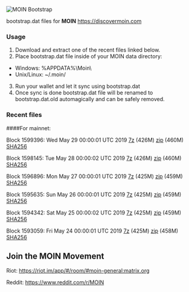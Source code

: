 ![MOIN Bootstrap](https://i.imgur.com/KjM1jMp.jpg)

bootstrap.dat files for **MOIN** https://discovermoin.com

### Usage

1. Download and extract one of the recent files linked below.
2. Place bootstrap.dat file inside of your MOIN data directory:
 - Windows: %APPDATA%\Moin\
 - Unix/Linux: ~/.moin/
3. Run your wallet and let it sync using bootstrap.dat
4. Once sync is done bootstrap.dat file will be renamed to bootstrap.dat.old automagically and can be safely removed.


### Recent files

####For mainnet:

Block 1599396: Wed May 29 00:00:01 UTC 2019 [7z](https://transfer.sh/a9TU4/bootstrap.dat.20190529.7z) (426M) [zip](https://transfer.sh/mtEB7/bootstrap.dat.20190529.zip) (460M) [SHA256](https://transfer.sh/y00mo/sha256.txt)

Block 1598145: Tue May 28 00:00:02 UTC 2019 [7z](https://transfer.sh/A8sa3/bootstrap.dat.20190528.7z) (426M) [zip](https://transfer.sh/jElaE/bootstrap.dat.20190528.zip) (460M) [SHA256](https://transfer.sh/GjydT/sha256.txt)

Block 1596896: Mon May 27 00:00:01 UTC 2019 [7z]() (425M) [zip]() (459M) [SHA256](https://transfer.sh/12ZGQw/sha256.txt)

Block 1595635: Sun May 26 00:00:01 UTC 2019 [7z](https://transfer.sh/JVZUl/bootstrap.dat.20190526.7z) (425M) [zip](https://transfer.sh/qKMGd/bootstrap.dat.20190526.zip) (459M) [SHA256](https://transfer.sh/srpLo/sha256.txt)

Block 1594342: Sat May 25 00:00:02 UTC 2019 [7z](https://transfer.sh/dhhtA/bootstrap.dat.20190525.7z) (425M) [zip](https://transfer.sh/4cTez/bootstrap.dat.20190525.zip) (459M) [SHA256](https://transfer.sh/b2FMS/sha256.txt)

Block 1593059: Fri May 24 00:00:01 UTC 2019 [7z](https://transfer.sh/154fed/bootstrap.dat.20190524.7z) (425M) [zip](https://transfer.sh/ko0M7/bootstrap.dat.20190524.zip) (458M) [SHA256](https://transfer.sh/sy2hL/sha256.txt)

## Join the MOIN Movement

Riot: https://riot.im/app/#/room/#moin-general:matrix.org

Reddit: https://www.reddit.com/r/MOIN
